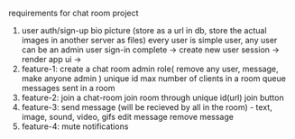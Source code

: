 requirements for chat room project

1. user auth/sign-up
   bio
   picture
   (store as a url in db, store the actual images in another server as files)
   every user is simple user, any user can be an admin
   user sign-in complete -> create new user session -> render app ui -> 
2. feature-1: create a chat room
              admin role(
              remove any user,
              message,
              make anyone admin )
              unique id
              max number of clients in a room
              queue messages sent in a room
3. feature-2: join a chat-room
              join room through unique id(url)
              join button
4. feature-3: send message 
              (will be recieved by all in the  room) - text, image, sound, video, gifs
              edit message
              remove message
5. feature-4: mute notifications







    


   